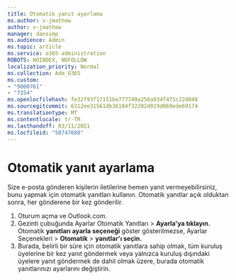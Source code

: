 ```yaml
---
title: Otomatik yanıt ayarlama
ms.author: v-jmathew
author: v-jmathew
manager: dansimp
ms.audience: Admin
ms.topic: article
ms.service: o365-administration
ROBOTS: NOINDEX, NOFOLLOW
localization_priority: Normal
ms.collection: Adm_O365
ms.custom:
- "9000761"
- "7254"
ms.openlocfilehash: fe32f93f17151be777749a256a934f475c224048
ms.sourcegitcommit: 6312ee31561db36104f32282d019d069ede69174
ms.translationtype: MT
ms.contentlocale: tr-TR
ms.lasthandoff: 03/11/2021
ms.locfileid: "50747680"
---
```

# <a name="set-up-an-automatic-reply"></a>Otomatik yanıt ayarlama

Size e-posta gönderen kişilerin iletilerine hemen yanıt vermeyebilirsiniz, bunu yapmak için otomatik yanıtları kullanın. Otomatik yanıtlar açık olduktan sonra, her gönderene bir kez gönderilir.

1. Oturum açma ve Outlook.com.
2. Gezinti çubuğunda Ayarlar Otomatik Yanıtları  >  **Ayarla'ya tıklayın.** Otomatik **yanıtları ayarla seçeneği** göster gösterilmezse, Ayarlar Seçenekleri   >  **Otomatik**  >  **yanıtlar'ı seçin.**
3. Burada, belirli bir süre için otomatik yanıtlara sahip olmak, tüm kuruluş üyelerine bir kez yanıt göndermek veya yalnızca kuruluş dışındaki üyelere yanıt göndermek de dahil olmak üzere, burada otomatik yanıtlarınızı ayarlarını değiştirin.
